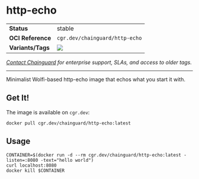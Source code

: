 <!--monopod:start-->
# http-echo
| | |
| - | - |
| **Status** | stable |
| **OCI Reference** | `cgr.dev/chainguard/http-echo` |
| **Variants/Tags** | ![](https://storage.googleapis.com/chainguard-images-build-outputs/summary/http-echo.svg) |

*[Contact Chainguard](https://www.chainguard.dev/chainguard-images) for enterprise support, SLAs, and access to older tags.*

---
<!--monopod:end-->

Minimalist Wolfi-based http-echo image that echos what you start it with.

## Get It!

The image is available on `cgr.dev`:

```
docker pull cgr.dev/chainguard/http-echo:latest
```

## Usage

```
CONTAINER=$(docker run -d --rm cgr.dev/chainguard/http-echo:latest -listen=:8080 -text="hello world")
curl localhost:8080
docker kill $CONTAINER
```
